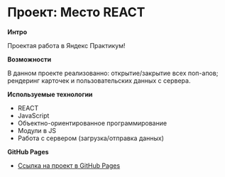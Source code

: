 # Проект: Место REACT

**Интро**

Проектая работа в Яндекс Практикум!

**Возможности**

В данном проекте реализованно: открытие/закрытие всех поп-апов; рендеринг карточек и пользовательских данных с сервера.

**Используемые технологии**

- REACT
- JavaScript
- Объектно-ориентированное программирование
- Модули в JS
- Работа с сервером (загрузка/отправка данных)

**GitHub Pages**

- [Ссылка на проект в GitHub Pages](https://knprcta.github.io/mesto/)

